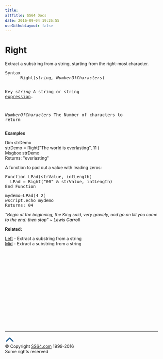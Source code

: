 ```yaml
---
title:
altTitle: SS64 Docs
date: 2016-09-04 19:26:55
useGithubLayout: false
---
```

<!-- #BeginLibraryItem "/Library/head_vb.lbi" --><!-- #EndLibraryItem --><h1>Right</h1> 
<p> Extract a substring from a string, starting from the right-most character.</p>
<pre>Syntax
      Right(<i>string, NumberOfCharacters</i>)

Key
   <i>string</i>              A string or string <a href="stringexpression.html">expression</a>.

   <i>NumberOfCharacters  </i>The Number of characters to return</pre>
<p> <b>Examples</b></p>
<p><span class="code">Dim strDemo<br>
strDemo = Right("The world is everlasting", 11 )<br>
Msgbox strDemo <br>
</span>Returns: <span class="code">"everlasting"</span></p>
<p>A function to pad out a value with leading zeros:</p>
<pre>Function LPad(strValue, intLength)
  LPad = Right("00" &amp; strValue, intLength)
End Function</pre>
<pre>mydemo=LPad(4 2)<br>wscript.echo mydemo
<span class="body">Returns:</span> 04</pre>
<p class="quote"><i>“Begin at the beginning, the King said, very gravely, and go on till you come to the end: then stop” ~ Lewis Carroll</i></p>
<p><b>Related:</b></p>
<p><a href="left.html">Left</a> - Extract a substring from a string<br>
<a href="mid.html">Mid</a> - Extract a substring from a string</p><!-- #BeginLibraryItem "/Library/foot_vb.lbi" --><p>
<!-- VB300 -->
<ins class="adsbygoogle" style="display:inline-block;width:300px;height:250px" data-ad-client="ca-pub-6140977852749469" data-ad-slot="1683739502"></ins>
<script>
(adsbygoogle = window.adsbygoogle || []).push({});
</script></p>
<hr>
<div id="bl" class="footer"><a href="right.html#"><img src="../images/top.png" width="30" height="22" alt="Back to the Top"></a></div>
<div id="br" class="footer, tagline">© Copyright <a href="http://ss64.com/">SS64.com</a> 1999-2016<br>
Some rights reserved</div><!-- #EndLibraryItem -->
